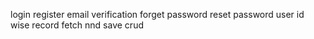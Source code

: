 login 
register 
email verification 
forget password 
reset password 
user id wise record fetch nnd save crud
